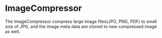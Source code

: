 # ImageCompressor

The ImageCompressor compress large image files(JPG, PNG, PDF) to small size of JPG, and the image meta data are cloned to new compressed image as well.


